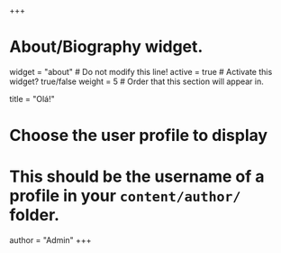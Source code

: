 +++
# About/Biography widget.
widget = "about"  # Do not modify this line!
active = true  # Activate this widget? true/false
weight = 5  # Order that this section will appear in.

title = "Olá!"

# Choose the user profile to display
# This should be the username of a profile in your `content/author/` folder.
author = "Admin"
+++
